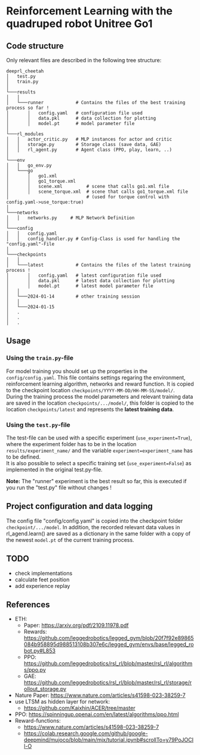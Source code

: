 # Reinforcement Learning with the quadruped robot Unitree Go1

## Code structure
Only relevant files are described in the following tree structure:
```
deeprl_cheetah
│   test.py
│   train.py
│
└───results
│   │   
│   └───runner            # Contains the files of the best training process so far !
│       │   config.yaml   # configuration file used
│       │   data.pkl      # data collection for plotting
│       │   model.pt      # model parameter file
│   
└───rl_modules
│   │   actor_critic.py   # MLP instances for actor and critic
│   │   storage.py        # Storage class (save data, GAE)
│   │   rl_agent.py       # Agent class (PPO, play, learn, ..)
│
└───env
│   │   go_env.py
│   └───go
│       │   go1.xml         
│       │   go1_torque.xml  
│       │   scene.xml         # scene that calls go1.xml file
│       │   scene_torque.xml  # scene that calls go1_torque.xml file 
│                             # (used for torque control with config.yaml->use_torque:true)
│
└───networks
│   │   networks.py     # MLP Network Definition
│
└───config
│   │   config.yaml
│   │   config_handler.py # Config-Class is used for handling the "config.yaml"-File
│
└───checkpoints
│   │
│   └───latest            # Contains the files of the latest training process !
│       │   config.yaml   # latest configuration file used
│       │   data.pkl      # latest data collection for plotting
│       │   model.pt      # latest model parameter file
│   │
│   └───2024-01-14        # other training session
│   │
│   └───2024-01-15
│   .
│   . 
│   .
```

## Usage
### Using the `train.py`-file

For model training you should set up the properties in the `config/config.yaml`. This file contains settings regaring the environment, reinforcement learning algorithm, networks and reward function. It is copied to the checkpoint location `checkpoints/YYYY-MM-DD/HH-MM-SS/model/`.\
During the training process the model parameters and relevant training data are saved in the location `checkpoints/.../model/`, this folder is copied to the location `checkpoints/latest` and represents the **latest training data**. 

### Using the `test.py`-file

The test-file can be used with a specific experiment (`use_experiment=True`), where the experiment folder has to be in the location `results/experiment_name/` and the variable `experiment=experiment_name` has to be defined.\
It is also possible to select a specific training set (`use_experiment=False`) as implemented in the original test.py-file.

**Note:** The "runner" experiment is the best result so far, this is executed if you run the "test.py" file without changes !

## Project configuration and data logging

The config file "config/config.yaml" is copied into the checkpoint folder `checkpoint/.../model`.
In addition, the recorded relevant data values in rl_agend.learn() are saved as a dictionary in the same folder with a copy of the newest `model.pt` of the current training process.

## TODO 

- check implementations
- calculate feet position
- add experience replay



## References

- ETH:
  * Paper: https://arxiv.org/pdf/2109.11978.pdf
  * Rewards: https://github.com/leggedrobotics/legged_gym/blob/20f7f92e89865084b958895d988513108b307e6c/legged_gym/envs/base/legged_robot.py#L853
  * PPO: https://github.com/leggedrobotics/rsl_rl/blob/master/rsl_rl/algorithms/ppo.py
  * GAE: https://github.com/leggedrobotics/rsl_rl/blob/master/rsl_rl/storage/rollout_storage.py
- Nature Paper: https://www.nature.com/articles/s41598-023-38259-7
- use LTSM as hidden layer for network: 
    * https://github.com/Kaixhin/ACER/tree/master
- PPO: https://spinningup.openai.com/en/latest/algorithms/ppo.html
- Reward-functions: 
    * https://www.nature.com/articles/s41598-023-38259-7 
    * https://colab.research.google.com/github/google-deepmind/mujoco/blob/main/mjx/tutorial.ipynb#scrollTo=y79PoJOCIl-O
